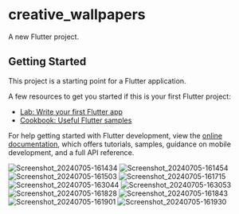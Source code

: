 # creative_wallpapers

A new Flutter project.

## Getting Started

This project is a starting point for a Flutter application.

A few resources to get you started if this is your first Flutter project:

- [Lab: Write your first Flutter app](https://docs.flutter.dev/get-started/codelab)
- [Cookbook: Useful Flutter samples](https://docs.flutter.dev/cookbook)

For help getting started with Flutter development, view the
[online documentation](https://docs.flutter.dev/), which offers tutorials,
samples, guidance on mobile development, and a full API reference.

![Screenshot_20240705-161434](https://github.com/Alnur17/creative_wallpapers/assets/98782302/a2387a37-a15a-44ed-a0fd-1049de526813)
![Screenshot_20240705-161454](https://github.com/Alnur17/creative_wallpapers/assets/98782302/958ea3e7-21c1-4377-802b-71eeb48d820a)
![Screenshot_20240705-161503](https://github.com/Alnur17/creative_wallpapers/assets/98782302/0a3b4635-95f8-45bf-9ea5-4fd80a1d3ba5)
![Screenshot_20240705-161715](https://github.com/Alnur17/creative_wallpapers/assets/98782302/da367ce1-1475-414b-b5c0-ecf6c99280bc)
![Screenshot_20240705-163044](https://github.com/Alnur17/creative_wallpapers/assets/98782302/f3a51a37-dbd5-4659-a787-9614f0bd2ac4)
![Screenshot_20240705-163053](https://github.com/Alnur17/creative_wallpapers/assets/98782302/eb771423-ec34-45e7-a117-03929efb93c4)
![Screenshot_20240705-161828](https://github.com/Alnur17/creative_wallpapers/assets/98782302/6a343077-268e-4ff3-be45-8e573bac1ef9)
![Screenshot_20240705-161843](https://github.com/Alnur17/creative_wallpapers/assets/98782302/e7f20048-29fc-49b0-a4cc-c9b945df3d38)
![Screenshot_20240705-161901](https://github.com/Alnur17/creative_wallpapers/assets/98782302/4170fe3b-61b0-41a7-a910-2db6fb3417bd)
![Screenshot_20240705-161930](https://github.com/Alnur17/creative_wallpapers/assets/98782302/35343d6a-c308-40a6-9041-8f9f03e18543)
